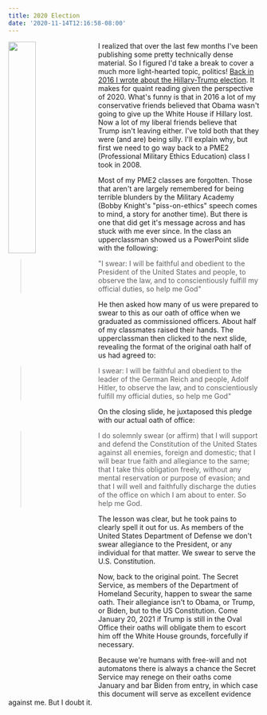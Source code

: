 ```yaml
---
title: 2020 Election
date: '2020-11-14T12:16:58-08:00'
---
```

<img style="float: left; margin:0 1em 1em 0; width: 33%" src="/img/blog/2020election.jpg"> I realized that over the last few months I've been publishing some pretty technically dense material.  So I figured I'd take a break to cover a much more light-hearted topic, politics! <a href="/post/20161109/">Back in 2016 I wrote about the Hillary-Trump election</a>.  It makes for quaint reading given the perspective of 2020.  What's funny is that in 2016 a lot of my conservative friends believed that Obama wasn't going to give up the White House if Hillary lost.  Now a lot of my liberal friends believe that Trump isn't leaving either.  I've told both that they were (and are) being silly.  I'll explain why, but first we need to go way back to a PME2 (Professional Military Ethics Education) class I took in 2008.  

Most of my PME2 classes are forgotten.  Those that aren't are largely remembered for being terrible blunders by the Military Academy (Bobby Knight's "piss-on-ethics" speech comes to mind, a story for another time). But there is one that did get it's message across and has stuck with me ever since.  In the class an upperclassman showed us a PowerPoint slide with the following:

> "I swear: I will be faithful and obedient to the President of the United States and people, to observe the law, and to conscientiously fulfill my official duties, so help me God"

He then asked how many of us were prepared to swear to this as our oath of office when we graduated as commissioned officers.  About half of my classmates raised their hands.  The upperclassman then clicked to the next slide, revealing the format of the original oath half of us had agreed to:

> I swear: I will be faithful and obedient to the leader of the German Reich and people, Adolf Hitler, to observe the law, and  to conscientiously fulfill my official duties, so help me God"

On the closing slide, he juxtaposed this pledge with our actual oath of office:

> I do solemnly swear (or affirm) that I will support and defend the Constitution of the United States against all enemies, foreign and domestic; that I will bear true faith and allegiance to the same; that I take this obligation freely, without any mental reservation or purpose of evasion; and that I will well and faithfully discharge the duties of the office on which I am about to enter. So help me God.

The lesson was clear, but he took pains to clearly spell it out for us.  As members of the United States Department of Defense we don't swear allegiance to the President, or any individual for that matter.  We swear to serve the U.S. Constitution. 

Now, back to the original point.  The Secret Service, as members of the Department of Homeland Security, happen to swear the same oath.  Their allegiance isn't to Obama, or Trump, or Biden, but to the US Constitution.   Come January 20, 2021 if Trump is still in the Oval Office their oaths will obligate them to escort him off the White House grounds, forcefully if necessary.  

Because we're humans with free-will and not automatons there is always a chance the Secret Service may renege on their oaths come January and bar Biden from entry, in which case this document will serve as excellent evidence against me.  But I doubt it.

